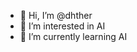 - 👋 Hi, I’m @dhther
- 👀 I’m interested in AI
- 🌱 I’m currently learning AI


<!---
dhther/dhther is a ✨ special ✨ repository because its `README.md` (this file) appears on your GitHub profile.
You can click the Preview link to take a look at your changes.
--->
